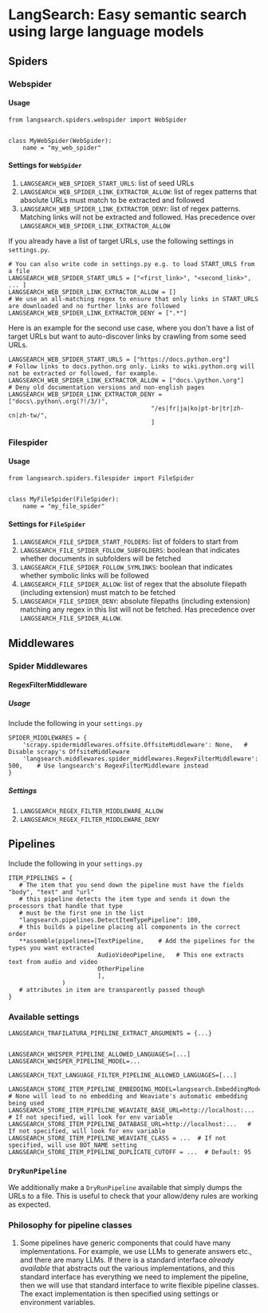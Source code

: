 # LangSearch: Easy semantic search using large language models

## Spiders 

### Webspider

#### Usage 

```
from langsearch.spiders.webspider import WebSpider


class MyWebSpider(WebSpider):
    name = "my_web_spider"
```

#### Settings for `WebSpider`

1. `LANGSEARCH_WEB_SPIDER_START_URLS`: list of seed URLs
2. `LANGSEARCH_WEB_SPIDER_LINK_EXTRACTOR_ALLOW`: list of regex patterns that absolute URLs must match to be extracted and 
followed
3. `LANGSEARCH_WEB_SPIDER_LINK_EXTRACTOR_DENY`: list of regex patterns. Matching links will not be extracted and followed. 
Has precedence over `LANGSEARCH_WEB_SPIDER_LINK_EXTRACTOR_ALLOW`

If you already have a list of target URLs, use the following settings in `settings.py`.

```
# You can also write code in settings.py e.g. to load START_URLS from a file
LANGSEARCH_WEB_SPIDER_START_URLS = ["<first_link>", "<second_link>", ... ]
LANGSEARCH_WEB_SPIDER_LINK_EXTRACTOR_ALLOW = []
# We use an all-matching regex to ensure that only links in START_URLS are downloaded and no further links are followed
LANGSEARCH_WEB_SPIDER_LINK_EXTRACTOR_DENY = [".*"]
```

Here is an example for the second use case, where you don't have a list of target URLs but want to auto-discover links
by crawling from some seed URLs.

```
LANGSEARCH_WEB_SPIDER_START_URLS = ["https://docs.python.org"]
# Follow links to docs.python.org only. Links to wiki.python.org will not be extracted or followed, for example.
LANGSEARCH_WEB_SPIDER_LINK_EXTRACTOR_ALLOW = ["docs.\python.\org"]
# Deny old documentation versions and non-english pages
LANGSEARCH_WEB_SPIDER_LINK_EXTRACTOR_DENY = ["docs\.python\.org(?!/3/)",
                                        "/es|fr|ja|ko|pt-br|tr|zh-cn|zh-tw/",
                                        ]
```

### Filespider

#### Usage 

```
from langsearch.spiders.filespider import FileSpider


class MyFileSpider(FileSpider):
    name = "my_file_spider"
```

#### Settings for `FileSpider`

1. `LANGSEARCH_FILE_SPIDER_START_FOLDERS`: list of folders to start from
2. `LANGSEARCH_FILE_SPIDER_FOLLOW_SUBFOLDERS`: boolean that indicates whether documents in subfolders will be fetched
3. `LANGSEARCH_FILE_SPIDER_FOLLOW_SYMLINKS`: boolean that indicates whether symbolic links will be followed
4. `LANGSEARCH_FILE_SPIDER_ALLOW`: list of regex that the absolute filepath (including extension) must match to be fetched
5. `LANGSEARCH_FILE_SPIDER_DENY`: absolute filepaths (including extension) matching any regex in this list will not be 
fetched. Has precedence over `LANGSEARCH_FILE_SPIDER_ALLOW`.

## Middlewares

### Spider Middlewares

#### RegexFilterMiddleware

##### Usage 

Include the following in your `settings.py`

```
SPIDER_MIDDLEWARES = {
    'scrapy.spidermiddlewares.offsite.OffsiteMiddleware': None,   # Disable scrapy's OffsiteMiddleware
    'langsearch.middlewares.spider_middlewares.RegexFilterMiddleware': 500,    # Use langsearch's RegexFilterMiddleware instead
}
```

##### Settings

1. `LANGSEARCH_REGEX_FILTER_MIDDLEWARE_ALLOW`
2. `LANGSEARCH_REGEX_FILTER_MIDDLEWARE_DENY`

## Pipelines

Include the following in your `settings.py`

```
ITEM_PIPELINES = {
   # The item that you send down the pipeline must have the fields "body", "text" and "url"
   # this pipeline detects the item type and sends it down the processors that handle that type
   # must be the first one in the list
   "langsearch.pipelines.DetectItemTypePipeline": 100,   
   # this builds a pipeline placing all components in the correct order 
   **assemble(pipelines=[TextPipeline,    # Add the pipelines for the types you want extracted
                         AudioVideoPipeline,   # This one extracts text from audio and video
                         OtherPipeline
                         ],
               )                          
   # attributes in item are transparently passed though
}
```

### Available settings

```
LANGSEARCH_TRAFILATURA_PIPELINE_EXTRACT_ARGUMENTS = {...}


LANGSEARCH_WHISPER_PIPELINE_ALLOWED_LANGUAGES=[...]
LANGSEARCH_WHISPER_PIPELINE_MODEL=...

LANGSEARCH_TEXT_LANGUAGE_FILTER_PIPELINE_ALLOWED_LANGUAGES=[...]

LANGSEARCH_STORE_ITEM_PIPELINE_EMBEDDING_MODEL=langsearch.EmbeddingModel.GPT3  # None will lead to no embedding and Weaviate's automatic embedding being used
LANGSEARCH_STORE_ITEM_PIPELINE_WEAVIATE_BASE_URL=http://localhost:...   # If not specified, will look for env variable
LANGSEARCH_STORE_ITEM_PIPELINE_DATABASE_URL=http://localhost:...   # If not specified, will look for env variable
LANGSEARCH_STORE_ITEM_PIPELINE_WEAVIATE_CLASS = ...  # If not specified, will use BOT_NAME setting
LANGSEARCH_STORE_ITEM_PIPELINE_DUPLICATE_CUTOFF = ...  # Default: 95
```

### `DryRunPipeline`

We additionally make a `DryRunPipeline` available that simply dumps the URLs to a file. This is useful to check that 
your allow/deny rules are working as expected.

### Philosophy for pipeline classes

1. Some pipelines have generic components that could have many implementations. For example, we use LLMs to
generate answers etc., and there are many LLMs. If there is a standard interface *already available* that abstracts out 
the various implementations, and this standard interface has everything we need to implement the pipeline, then we will
use that standard interface to write flexible pipeline classes. The exact implementation is then specified using 
settings or environment variables.



